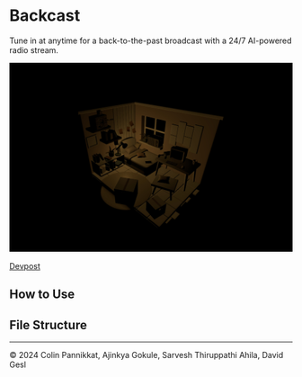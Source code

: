 # Backcast
Tune in at anytime for a back-to-the-past broadcast with a 24/7 AI-powered radio stream.

![focii_background](./static/images/room-pic.jpg)

[Devpost](https://devpost.com/software/timeless-w1ze62)

## How to Use

## File Structure

---
&copy; 2024 Colin Pannikkat, Ajinkya Gokule, Sarvesh Thiruppathi Ahila, David Gesl
